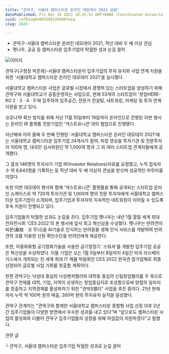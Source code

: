 ```yaml
---
title: "관악구, 서울대 캠퍼스타운 온라인 데모데이 2021 성료"
datePublished: Fri Dec 10 2021 10:25:51 GMT+0000 (Coordinated Universal Time)
cuid: cm701uq9v003508i95k007w1q
slug: 2843

---
```



- 관악구-서울대 캠퍼스타운 온라인 데모데이 2021, 작년 대비 두 배 이상 관심
- 펫나우, 공공 등 캠퍼스타운 입주기업의 탁월한 성과 눈길 끌어

![이미지](https://cdn.hashnode.com/res/hashnode/image/upload/v1739252198515/4685c248-90e8-494a-b066-01930ecb1243.jpeg)

관악구(구청장 박준희)-서울대 캠퍼스타운이 입주기업의 투자 유치와 사업 연계 지원을 위한 '서울대학교 캠퍼스타운 온라인 데모데이 2021'을 실시했다.

서울대학교 캠퍼스타운 사업은 글로벌 시장에서 경쟁력 있는 스타트업을 양성하기 위해 관악구와 서울대학교가 공동운영하는 사업으로, 현재 53개의 스타트업이 '창업HERE-RO 2ㆍ3ㆍ4ㆍ5'에 입주하여 입주공간, 전문가 컨설팅, 네트워킹, 마케팅 및 투자 연계 지원을 받고 있다.

코로나19 확산 방지를 위해 지난 11월 10일부터 19일까지 온라인으로 진행된 이번 행사는 온라인 IR 플랫폼 전문기업인 '넥스트유니콘'과의 협업으로 진행됐다.

지난해에 이어 올해 두 번째 진행된 '서울대학교 캠퍼스타운 온라인 데모데이 2021'에는 서울대학교 캠퍼스타운 입주기업 24개사가 참여, 피칭 영상을 투자기관 및 전문투자자 100여 명, 대국민 심사위원단 약 1,000여 명과 그 외 여러 스타트업 관계자들에게 공개했다.

그 결과 146명의 투자사가 기업 IR(Investor Relations)자료를 요청했고, 누적 접속자 수 약 6,643명을 기록하는 등 작년 대비 두 배 이상의 관심을 받으며 성공적인 마무리를 지었다.

또한 이번 데모데이 행사와 함께 '넥스트유니콘' 플랫폼을 통해 공개되는 스타트업 온라인 쇼케이스로 약 720개 투자기관 및 1,000여 명의 전문 투자자에게 서울대학교 캠퍼스타운 입주기업이 소개되며, 입주기업과 투자자의 지속적인 네트워킹이 이어질 수 있도록 후속 지원이 진행되고 있다.

입주기업들의 탁월한 성과도 눈길을 끈다. 입주기업 펫나우는 내년 1월 열릴 세계 최대 전자전시회 'CES 2022'의 본 행사에 앞서 최고 혁신상을 수상했다. 펫나우는 반려견의 비문(鼻紋ㆍ코 무늬)을 AI기술로 인식하는 반려동물 생체 인식 서비스를 개발하여 반려견의 코를 이용한 신원 확인수단을 반려인에게 제공한다.

또한, 이중와류형 공기정화기술을 사용한 공기청정기 '스워셔'를 개발한 입주기업 공공은 혁신상을 수상하였다. 이들 기업은 오는 1월 5일부터 8일까지 4일간 미국 라스베이거스에서 개최되는 전 세계 최대 IT 제품 박람회인 CES 2022 한국관 참가업체로 최종 선정되어 글로벌 사업 기회를 창출할 계획이다.

한편 관악구는 낙성대 중심의 낙성벤처밸리와 대학동 중심의 신림창업밸리를 두 축으로 관악구 전체를 대학, 기업, 지역이 상생하는 창업중심지로 조성함으로써 양질의 일자리를 창출하고 지역경제를 활성화하기 위한 "관악S밸리" 사업을 추진 중이다. 21년 현재까지 누적 약 100억 원의 매출, 260억 원의 투자유치 실적을 달성했다.

관악구 관계자는 "관악구와 함께한 서울대학교 캠퍼스타운 종합형 사업 선정 이후 2년 간 입주기업들이 다양한 방면에서 우수한 성과를 내고 있다"며 "앞으로도 캠퍼스타운 사업의 활성화와 더불어 관악구 입주기업들의 성장을 위해 아낌없이 지원하겠다"고 말했다.

관련 글

└ 관악구, 서울대 캠퍼스타운 입주기업 탁월한 성과로 눈길 끌어